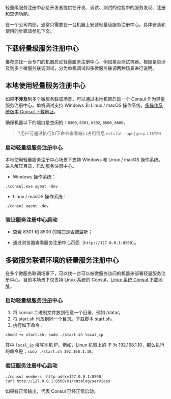 轻量级服务注册中心给开发者提供在开发、调试、测试的过程中的服务发现、注册和查询功能。

在一个公司内部，通常只需要在一台机器上安装轻量级服务注册中心。具体安装和使用的步骤请参见下文。

## 下载轻量级服务注册中心

推荐您找一台专门的机器启动轻量服务注册中心，例如某台测试机器。根据是否涉及到多个微服务联调测试，分为单机调试和多微服务联调两种场景进行说明。

## 本地使用轻量服务注册中心

如果**不涉及**到多个微服务联调场景，可以通过本地机器启动一个 Consul 作为轻量服务注册中心。单机调试支持 Windows 和 Linux / macOS 操作系统，[多操作系统版本 Consul 下载地址](https://www.consul.io/downloads.html)。

确保机器以下的端口是空闲的：`8300`, `8301`, `8302`, `8500`, `8600`。 

>?用户可通过执行如下命令查看端口占用信息
>`netstat -apn|grep LISTEN`

### 启动轻量级服务注册中心

本地使用轻量服务注册中心场景下支持 Windows 和 Linux / macOS 操作系统。
进入解压目录，启动服务注册中心。

- Windows 操作系统：

```
.\consul.exe agent -dev
```

- Linux / macOS 操作系统： 

```
./consul agent -dev
```

### 验证服务注册中心启动

- 查看 8301 和 8500 的端口是否被监听；

- 通过浏览器查看服务注册中心页面（`http://127.0.0.1:8500`）。


## 多微服务联调环境的轻量服务注册中心

在多个微服务联调场景下，可以找一台可以被微服务访问的机器来部署轻量服务注册中心。目前本场景下仅支持 Linux 系统的 Consul，[Linux 系统 Consul 下载地址](https://releases.hashicorp.com/consul/1.0.0/)。

### 启动轻量级服务注册中心

1. 将 consul 二进制文件放到任意一个目录，例如 /data/。
2. 将 start.sh 也放到同一个目录。下载脚本 [start.sh](https://main.qcloudimg.com/raw/6d24d47c93b173f962bd874ea598c68b.zip)。
3. 执行如下命令：

```
chmod +x start.sh; sudo ./start.sh local_ip
```

其中 `local_ip` 填写本机 IP。例如，Linux 机器上的 IP 为 192.168.1.10，那么执行的命令是：`sudo ./start.sh 192.168.1.10`。

### 验证服务注册中心启动

```
./consul members -http-addr=127.0.0.1:8500
curl http://127.0.0.1:8500/v1/catalog/services
```
如果有正常输出，代表 Consul 已经正常启动。

